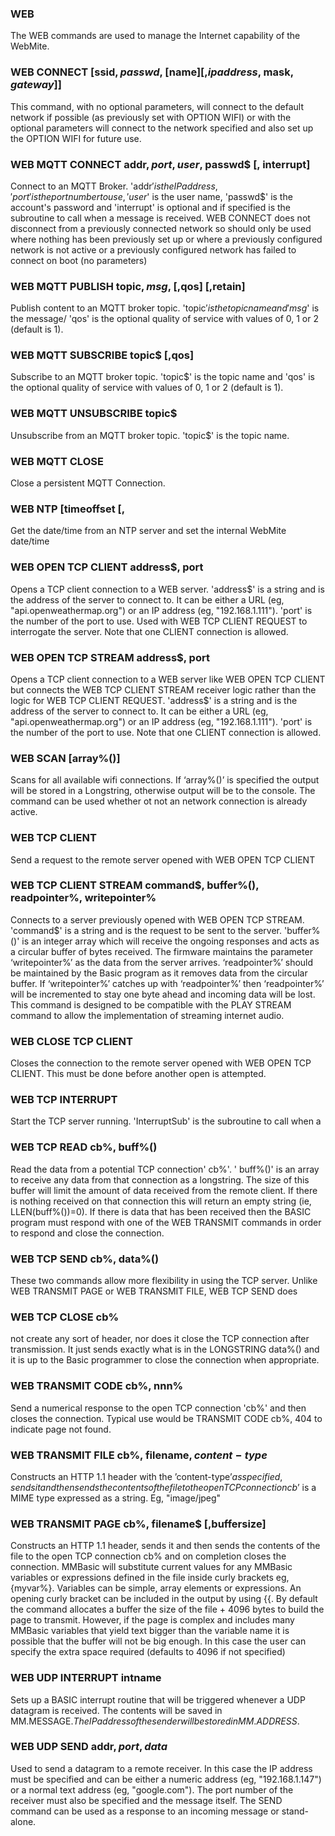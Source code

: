 

### WEB

The WEB commands are used to manage the Internet capability of the WebMite.

### WEB CONNECT [ssid$, passwd$, [name$] [,ipaddress$, mask$, gateway$]]

This command, with no optional parameters, will connect to the default network if possible (as previously set with OPTION WIFI) or with the optional parameters will connect to the network specified and also set up the OPTION WIFI for future use.

### WEB MQTT CONNECT addr$, port, user$, passwd$ [, interrupt]

Connect to an MQTT Broker. 'addr$' is the IP address, 'port' is the port number to use, 'user$' is the user name, 'passwd$' is the account's password and 'interrupt' is optional and if specified is the subroutine to call when a message is received. WEB CONNECT does not disconnect from a previously connected network so should only be used where nothing has been previously set up or where a previously configured network is not active or a previously configured network has failed to connect on boot (no parameters)

### WEB MQTT PUBLISH topic$, msg$, [,qos] [,retain]

Publish content to an MQTT broker topic. 'topic$' is the topic name and 'msg$' is the message/ 'qos' is the optional quality of service with values of 0, 1 or 2 (default is 1).

### WEB MQTT SUBSCRIBE topic$ [,qos]

Subscribe to an MQTT broker topic. 'topic$' is the topic name and 'qos' is the optional quality of service with values of 0, 1 or 2 (default is 1).

### WEB MQTT UNSUBSCRIBE topic$

Unsubscribe from an MQTT broker topic. 'topic$' is the topic name.

### WEB MQTT CLOSE

Close a persistent MQTT Connection.

### WEB NTP [timeoffset [,

Get the date/time from an NTP server and set the internal WebMite date/time

### WEB OPEN TCP CLIENT address$, port

Opens a TCP client connection to a WEB server. 'address$' is a string and is the address of the server to connect to. It can be either a URL (eg, "api.openweathermap.org") or an IP address (eg, "192.168.1.111"). 'port' is the number of the port to use. Used with WEB TCP CLIENT REQUEST to interrogate the server. Note that one CLIENT connection is allowed.

### WEB OPEN TCP STREAM address$, port

Opens a TCP client connection to a WEB server like WEB OPEN TCP CLIENT but connects the WEB TCP CLIENT STREAM receiver logic rather than the logic for WEB TCP CLIENT REQUEST. 'address$' is a string and is the address of the server to connect to. It can be either a URL (eg, "api.openweathermap.org") or an IP address (eg, "192.168.1.111"). 'port' is the number of the port to use. Note that one CLIENT connection is allowed.

### WEB SCAN [array%()]

Scans for all available wifi connections. If ‘array%()’ is specified the output will be stored in a Longstring, otherwise output will be to the console. The command can be used whether ot not an network connection is already active.

### WEB TCP CLIENT

Send a request to the remote server opened with WEB OPEN TCP CLIENT

### WEB TCP CLIENT STREAM command$, buffer%(), readpointer%, writepointer%

Connects to a server previously opened with WEB OPEN TCP STREAM. 'command$' is a string and is the request to be sent to the server. 'buffer%()' is an integer array which will receive the ongoing responses and acts as a circular buffer of bytes received. The firmware maintains the parameter ‘writepointer%’ as the data from the server arrives. ‘readpointer%’ should be maintained by the Basic program as it removes data from the circular buffer. If ‘writepointer%’ catches up with ‘readpointer%’ then ‘readpointer%’ will be incremented to stay one byte ahead and incoming data will be lost. This command is designed to be compatible with the PLAY STREAM command to allow the implementation of streaming internet audio.

### WEB CLOSE TCP CLIENT

Closes the connection to the remote server opened with WEB OPEN TCP CLIENT. This must be done before another open is attempted.

### WEB TCP INTERRUPT

Start the TCP server running. 'InterruptSub' is the subroutine to call when a

### WEB TCP READ cb%, buff%()

Read the data from a potential TCP connection' cb%'. ' buff%()' is an array to receive any data from that connection as a longstring. The size of this buffer will limit the amount of data received from the remote client. If there is nothing received on that connection this will return an empty string (ie, LLEN(buff%())=0). If there is data that has been received then the BASIC program must respond with one of the WEB TRANSMIT commands in order to respond and close the connection.

### WEB TCP SEND cb%, data%()

These two commands allow more flexibility in using the TCP server. Unlike WEB TRANSMIT PAGE or WEB TRANSMIT FILE, WEB TCP SEND does

### WEB TCP CLOSE cb%

not create any sort of header, nor does it close the TCP connection after transmission. It just sends exactly what is in the LONGSTRING data%() and it is up to the Basic programmer to close the connection when appropriate.

### WEB TRANSMIT CODE cb%, nnn%

Send a numerical response to the open TCP connection 'cb%' and then closes the connection. Typical use would be TRANSMIT CODE cb%, 404 to indicate page not found.

### WEB TRANSMIT FILE cb%, filename$, content-type$

Constructs an HTTP 1.1 header with the ’content-type$’ as specified, sends it and then sends the contents of the file to the open TCP connection cb% and on completion, closes the connection. ’content-type$’ is a MIME type expressed as a string. Eg, "image/jpeg"

### WEB TRANSMIT PAGE cb%, filename$ [,buffersize]

Constructs an HTTP 1.1 header, sends it and then sends the contents of the file to the open TCP connection cb% and on completion closes the connection. MMBasic will substitute current values for any MMBasic variables or expressions defined in the file inside curly brackets eg, {myvar%}. Variables can be simple, array elements or expressions. An opening curly bracket can be included in the output by using {{. By default the command allocates a buffer the size of the file + 4096 bytes to build the page to transmit. However, if the page is complex and includes many MMBasic variables that yield text bigger than the variable name it is possible that the buffer will not be big enough. In this case the user can specify the extra space required (defaults to 4096 if not specified)

### WEB UDP INTERRUPT intname

Sets up a BASIC interrupt routine that will be triggered whenever a UDP datagram is received. The contents will be saved in MM.MESSAGE$. The IP address of the sender will be stored in MM.ADDRESS$.

### WEB UDP SEND addr$, port, data$

Used to send a datagram to a remote receiver. In this case the IP address must be specified and can be either a numeric address (eg, "192.168.1.147") or a normal text address (eg, "google.com"). The port number of the receiver must also be specified and the message itself. The SEND command can be used as a response to an incoming message or stand-alone.
